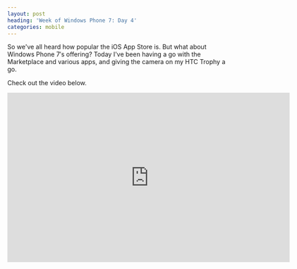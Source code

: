 ```yaml
---
layout: post
heading: 'Week of Windows Phone 7: Day 4'
categories: mobile
---
```


So we've all heard how popular the iOS App Store is. But what about Windows Phone 7′s offering? Today I've been having a go with the Marketplace and various apps, and giving the camera on my HTC Trophy a go.

Check out the video below.

<span class="youtube"><iframe title="YouTube video player" class="youtube-player" type="text/html" width="640" height="385" src="http://www.youtube.com/embed/qoYgvwe7VNk?wmode=transparent&amp;fs=1&amp;hl=…=1&amp;iv_load_policy=3&amp;showsearch=0&amp;rel=0&amp;theme=dark&amp;hd=1" frameborder="0" allowfullscreen=""> </iframe></span>
